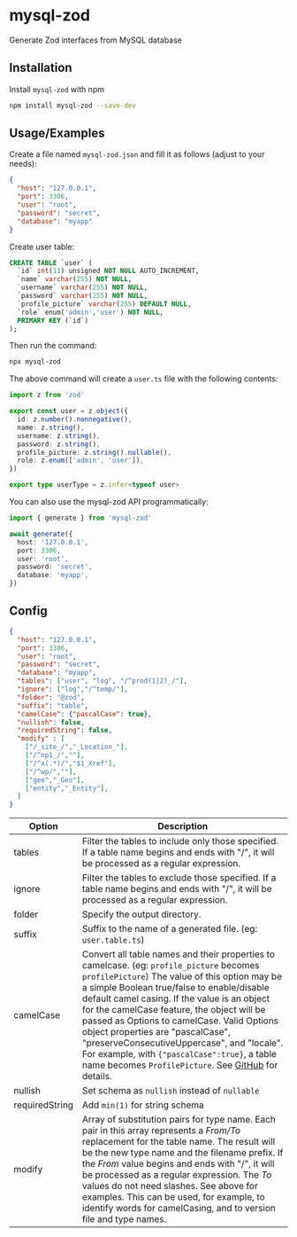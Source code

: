 # mysql-zod

Generate Zod interfaces from MySQL database

## Installation

Install `mysql-zod` with npm

```bash
npm install mysql-zod --save-dev
```

## Usage/Examples

Create a file named `mysql-zod.json` and fill it as follows (adjust to your needs):

```json
{
  "host": "127.0.0.1",
  "port": 3306,
  "user": "root",
  "password": "secret",
  "database": "myapp"
}
```

Create user table:

```sql
CREATE TABLE `user` (
  `id` int(11) unsigned NOT NULL AUTO_INCREMENT,
  `name` varchar(255) NOT NULL,
  `username` varchar(255) NOT NULL,
  `password` varchar(255) NOT NULL,
  `profile_picture` varchar(255) DEFAULT NULL,
  `role` enum('admin','user') NOT NULL,
  PRIMARY KEY (`id`)
);
```
Then run the command:

```bash
npx mysql-zod
```

The above command will create a `user.ts` file with the following contents:

```typescript
import z from 'zod'

export const user = z.object({
  id: z.number().nonnegative(),
  name: z.string(),
  username: z.string(),
  password: z.string(),
  profile_picture: z.string().nullable(),
  role: z.enum(['admin', 'user']),
})

export type userType = z.infer<typeof user>
```

You can also use the mysql-zod API programmatically:

```typescript
import { generate } from 'mysql-zod'

await generate({
  host: '127.0.0.1',
  port: 3306,
  user: 'root',
  password: 'secret',
  database: 'myapp',
})
```

## Config

```json
{
  "host": "127.0.0.1",
  "port": 3306,
  "user": "root",
  "password": "secret",
  "database": "myapp",
  "tables": ["user", "log", "/^prod(1|2)_/"],
  "ignore": ["log","/^temp/"],
  "folder": "@zod",
  "suffix": "table",
  "camelCase": {"pascalCase": true},
  "nullish": false,
  "requiredString": false,
  "modify" : [
    ["/_site_/","_Location_"],
    ["/^np1_/",""],
    ["/^x(.*)/","$1_Xref"],
    ["/^wp/",""],
    ["geo","_Geo"],
    ["entity","_Entity"],
  ]
}
```

| Option | Description |
| ------ | ----------- |
| tables | Filter the tables to include only those specified. If a table name begins and ends with "/", it will be processed as a regular expression. |
| ignore | Filter the tables to exclude those specified. If a table name begins and ends with "/", it will be processed as a regular expression. |
| folder | Specify the output directory. |
| suffix | Suffix to the name of a generated file. (eg: `user.table.ts`) |
| camelCase | Convert all table names and their properties to camelcase. (eg: `profile_picture` becomes `profilePicture`) The value of this option may be a simple Boolean true/false to enable/disable default camel casing. If the value is an object for the camelCase feature, the object will be passed as Options to camelCase. Valid Options object properties are "pascalCase", "preserveConsecutiveUppercase", and "locale". For example, with `{"pascalCase":true}`, a table name becomes `ProfilePicture`. See [GitHub](https://github.com/sindresorhus/camelcase) for details. |
| nullish | Set schema as `nullish` instead of `nullable` |
| requiredString | Add `min(1)` for string schema |
| modify | Array of substitution pairs for type name. Each pair in this array represents a _From/To_ replacement for the table name. The result will be the new type name and the filename prefix. If the _From_ value begins and ends with "/", it will be processed as a regular expression. The _To_ values do not need slashes. See above for examples. This can be used, for example, to identify words for camelCasing, and to version file and type names.